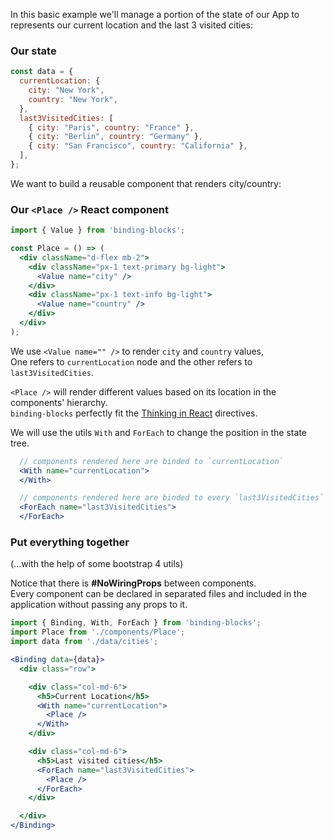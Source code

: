 In this basic example we'll manage a portion of the state of our App to represents our current location and the last 3 visited cities:

### Our state

```js static
const data = {
  currentLocation: {
    city: "New York",
    country: "New York",
  },
  last3VisitedCities: [
    { city: "Paris", country: "France" },
    { city: "Berlin", country: "Germany" },
    { city: "San Francisco", country: "California" },
  ],
};
```

We want to build a reusable component that renders city/country:

### Our `<Place />` React component

```jsx static
import { Value } from 'binding-blocks';

const Place = () => (
  <div className="d-flex mb-2">
    <div className="px-1 text-primary bg-light">
      <Value name="city" />
    </div>
    <div className="px-1 text-info bg-light">
      <Value name="country" />
    </div>
  </div>
);
```

We use `<Value name="" />` to render `city` and `country` values,<br />
One refers to `currentLocation` node and the other refers to `last3VisitedCities`.<br />

`<Place />` will render different values based on its location in the components' hierarchy.<br />
`binding-blocks` perfectly fit the [Thinking in React](https://reactjs.org/docs/thinking-in-react.html) directives.

We will use the utils `With` and `ForEach` to change the position in the state tree.

```jsx static
  // components rendered here are binded to `currentLocation`
  <With name="currentLocation">
  </With>

  // components rendered here are binded to every `last3VisitedCities`
  <ForEach name="last3VisitedCities">
  </ForEach>
```

### Put everything together
(...with the help of some bootstrap 4 utils)

Notice that there is __#NoWiringProps__ between components.<br />
Every component can be declared in separated files and included in the application without passing any props to it.

```jsx
import { Binding, With, ForEach } from 'binding-blocks';
import Place from './components/Place';
import data from './data/cities';

<Binding data={data}>
  <div class="row">

    <div class="col-md-6">
      <h5>Current Location</h5>
      <With name="currentLocation">
        <Place />
      </With>
    </div>

    <div class="col-md-6">
      <h5>Last visited cities</h5>
      <ForEach name="last3VisitedCities">
        <Place />
      </ForEach>
    </div>

  </div>
</Binding>
```
